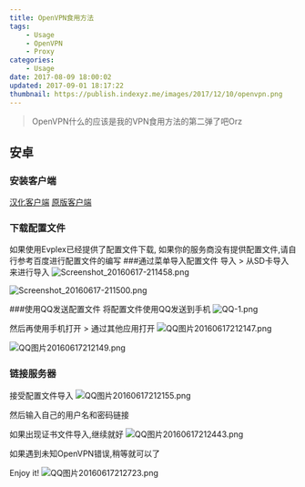 ```yaml
---
title: OpenVPN食用方法
tags: 
    - Usage
    - OpenVPN
    - Proxy
categories:
    - Usage
date: 2017-08-09 18:00:02
updated: 2017-09-01 18:17:22
thumbnail: https://publish.indexyz.me/images/2017/12/10/openvpn.png
---
```

> OpenVPN什么的应该是我的VPN食用方法的第二弹了吧Orz

<!--more-->

## 安卓
### 安装客户端
[汉化客户端](https://ftp.iinde.xyz/Applications/OpenVPN-1.0.7-zh-CN.apk)
[原版客户端](https://ftp.iinde.xyz/Applications/OpenVPN-1.0.7-en-US.apk)
### 下载配置文件
如果使用Evplex已经提供了配置文件下载, 
如果你的服务商没有提供配置文件,请自行参考百度进行配置文件的编写
###通过菜单导入配置文件
导入 > 从SD卡导入来进行导入
![Screenshot_20160617-211458.png](https://o3xwvu85n.qnssl.com/2016/06/2384172290.png?imageView2/2/w/300)

![Screenshot_20160617-211500.png](https://o3xwvu85n.qnssl.com/2016/06/4214865866.png?imageView2/2/w/300)

###使用QQ发送配置文件
将配置文件使用QQ发送到手机
![QQ-1.png][1]

然后再使用手机打开 > 通过其他应用打开
![QQ图片20160617212147.png][2]

![QQ图片20160617212149.png][3]

### 链接服务器
接受配置文件导入
![QQ图片20160617212155.png][4]

然后输入自己的用户名和密码链接

如果出现证书文件导入,继续就好
![QQ图片20160617212443.png][5]

如果遇到未知OpenVPN错误,稍等就可以了

Enjoy it!
![QQ图片20160617212723.png][6]


  [1]: https://o3xwvu85n.qnssl.com/2016/06/3848708350.png?imageView2/2/w/300
  [2]: https://o3xwvu85n.qnssl.com/2016/06/3783479544.png?imageView2/2/w/300
  [3]: https://o3xwvu85n.qnssl.com/2016/06/760227249.png?imageView2/2/w/300
  [4]: https://o3xwvu85n.qnssl.com/2016/06/2798648429.png?imageView2/2/w/300
  [5]: https://o3xwvu85n.qnssl.com/2016/06/1400159461.png?imageView2/2/w/300
  [6]: https://o3xwvu85n.qnssl.com/2016/06/3012130306.png?imageView2/2/w/300
